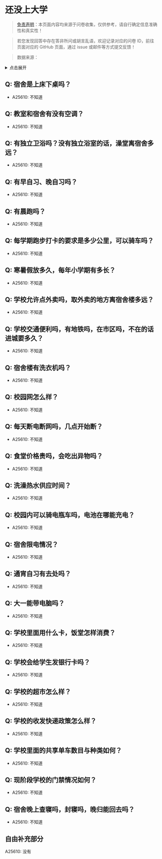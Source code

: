 # 还没上大学

> [免责声明](https://colleges.chat/#_3)：本页面内容均来源于问卷收集，仅供参考，请自行确定信息准确性和真实性！

> 若您发现回答中存在答非所问或胡言乱语，欢迎记录对应的问卷 ID，前往页面对应的 GitHub 页面，通过 issue 或邮件等方式提交反馈！

> 数据来源：

<details><summary>点击展开</summary>
<ul>
<li>A25610: 匿名 (2024 年 07 月)</li>
</ul>
</details>

## Q: 宿舍是上床下桌吗？

- A25610: 不知道

## Q: 教室和宿舍有没有空调？

- A25610: 不知道

## Q: 有独立卫浴吗？没有独立浴室的话，澡堂离宿舍多远？

- A25610: 不知道

## Q: 有早自习、晚自习吗？

- A25610: 不知道

## Q: 有晨跑吗？

- A25610: 不知道

## Q: 每学期跑步打卡的要求是多少公里，可以骑车吗？

- A25610: 不知道

## Q: 寒暑假放多久，每年小学期有多长？

- A25610: 不知道

## Q: 学校允许点外卖吗，取外卖的地方离宿舍楼多远？

- A25610: 不知道

## Q: 学校交通便利吗，有地铁吗，在市区吗，不在的话进城要多久？

- A25610: 不知道

## Q: 宿舍楼有洗衣机吗？

- A25610: 不知道

## Q: 校园网怎么样？

- A25610: 不知道

## Q: 每天断电断网吗，几点开始断？

- A25610: 不知道

## Q: 食堂价格贵吗，会吃出异物吗？

- A25610: 不知道

## Q: 洗澡热水供应时间？

- A25610: 不知道

## Q: 校园内可以骑电瓶车吗，电池在哪能充电？

- A25610: 不知道

## Q: 宿舍限电情况？

- A25610: 不知道

## Q: 通宵自习有去处吗？

- A25610: 不知道

## Q: 大一能带电脑吗？

- A25610: 不知道

## Q: 学校里面用什么卡，饭堂怎样消费？

- A25610: 不知道

## Q: 学校会给学生发银行卡吗？

- A25610: 不知道

## Q: 学校的超市怎么样？

- A25610: 不知道

## Q: 学校的收发快递政策怎么样？

- A25610: 不知道

## Q: 学校里面的共享单车数目与种类如何？

- A25610: 不知道

## Q: 现阶段学校的门禁情况如何？

- A25610: 不知道

## Q: 宿舍晚上查寝吗，封寝吗，晚归能回去吗？

- A25610: 不知道

## 自由补充部分

A25610: 没有